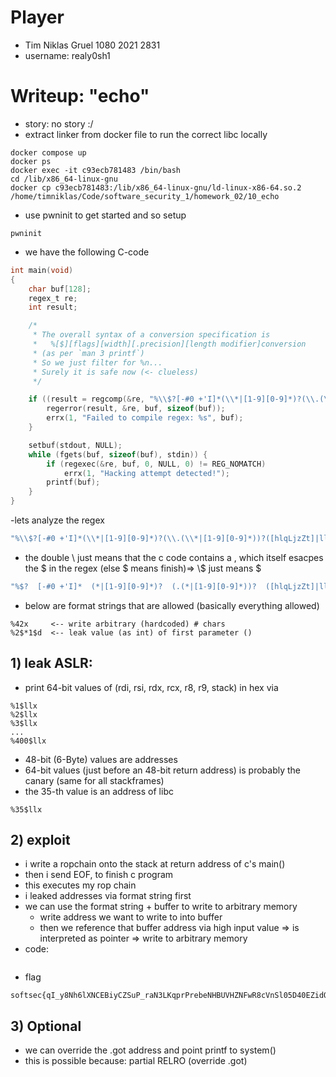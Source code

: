 # Player
- Tim Niklas Gruel 1080 2021 2831
- username: realy0sh1

# Writeup: "echo"
- story:  no story :/
- extract linker from docker file to run the correct libc locally
```
docker compose up
docker ps
docker exec -it c93ecb781483 /bin/bash
cd /lib/x86_64-linux-gnu
docker cp c93ecb781483:/lib/x86_64-linux-gnu/ld-linux-x86-64.so.2 /home/timniklas/Code/software_security_1/homework_02/10_echo
```
- use pwninit to get started and so setup
```
pwninit
```
- we have the following C-code
```c
int main(void)
{
    char buf[128];
    regex_t re;
    int result;

    /*
     * The overall syntax of a conversion specification is
     *   %[$][flags][width][.precision][length modifier]conversion
     * (as per `man 3 printf`)
     * So we just filter for %n...
     * Surely it is safe now (<- clueless)
     */

    if ((result = regcomp(&re, "%\\$?[-#0 +'I]*(\\*|[1-9][0-9]*)?(\\.(\\*|[1-9][0-9]*))?([hlqLjzZt]|ll|hh)?n", REG_EXTENDED | REG_NOSUB))) {
        regerror(result, &re, buf, sizeof(buf));
        errx(1, "Failed to compile regex: %s", buf);
    }

    setbuf(stdout, NULL);
    while (fgets(buf, sizeof(buf), stdin)) {
        if (regexec(&re, buf, 0, NULL, 0) != REG_NOMATCH)
            errx(1, "Hacking attempt detected!");
        printf(buf);
    }
}
```
-lets analyze the regex
```c
"%\\$?[-#0 +'I]*(\\*|[1-9][0-9]*)?(\\.(\\*|[1-9][0-9]*))?([hlqLjzZt]|ll|hh)?n"
```
- the double \\ just means that the c code contains a \, which itself esacpes the $ in the regex (else $ means finish)=> \\$ just means $
```c
"%$?  [-#0 +'I]*  (*|[1-9][0-9]*)?  (.(*|[1-9][0-9]*))?  ([hlqLjzZt]|ll|hh)?  n"
```
- below are format strings that are allowed (basically everything allowed)
```
%42x     <-- write arbitrary (hardcoded) # chars
%2$*1$d  <-- leak value (as int) of first parameter ()
```


## 1) leak ASLR:
- print 64-bit values of (rdi, rsi, rdx, rcx, r8, r9, stack) in hex via
```
%1$llx
%2$llx
%3$llx
...
%400$llx
```
- 48-bit (6-Byte) values are addresses
- 64-bit values (just before an 48-bit return address) is probably the canary (same for all stackframes)
- the 35-th value is an address of libc
```
%35$llx
```

## 2) exploit
- i write a ropchain onto the stack at return address of c's main()
- then i send EOF, to finish c program
- this executes my rop chain
- i leaked addresses via format string first
- we can use the format string + buffer to write to arbitrary memory
    - write address we want to write to into buffer
    - then we reference that buffer address via high input value => is interpreted as pointer => write to arbitrary memory
- code:
```python

```
- flag
```
softsec{qI_y8Nh6lXNCEBiyCZSuP_raN3LKqprPrebeNHBUVHZNFwR8cVnSl05D40EZidOL}
```

## 3) Optional
- we can override the .got address and point printf to system()
- this is possible because: partial RELRO (override .got)

